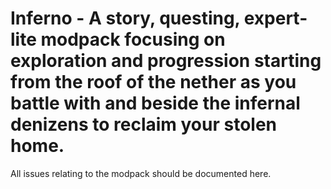 # Inferno - A story, questing, expert-lite modpack focusing on exploration and progression starting from the roof of the nether as you battle with and beside the infernal denizens to reclaim your stolen home. 

All issues relating to the modpack should be documented here. 

